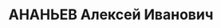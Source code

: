 ---
title: АНАНЬЕВ Алексей Иванович
description: "Род. в 1903, Ярославская обл., Гаврилов-Ямский р-н, г. Гаврилов-Ям.\
  \ Проживал: Смоленская обл., при 47-й авивбригаде. 47-й авиабригада, Нач. санитарной\
  \ службы, военврач III ранга \n  Арестован 22.08.1937. Обв. по ст. 58-8, 58-9, 58-11.\
  \ Приговор: ВК ВС СССР, 22.11.1937 – ВМН. Расстрелян 22.11.1937. \n  Реабилитирован\
  \ ВК ВС СССР 18.08.1956"
---
